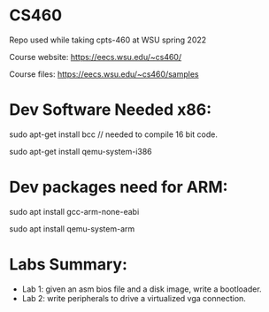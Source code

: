 # CS460
Repo used while taking cpts-460 at WSU spring 2022

Course website: https://eecs.wsu.edu/~cs460/

Course files: https://eecs.wsu.edu/~cs460/samples

# Dev Software Needed x86:
sudo apt-get install bcc // needed to compile 16 bit code.

sudo apt-get install qemu-system-i386

# Dev packages need for ARM:
sudo apt install gcc-arm-none-eabi

sudo apt install qemu-system-arm

# Labs Summary:
- Lab 1: given an asm bios file and a disk image, write a bootloader. 
- Lab 2: write peripherals to drive a virtualized vga connection. 

